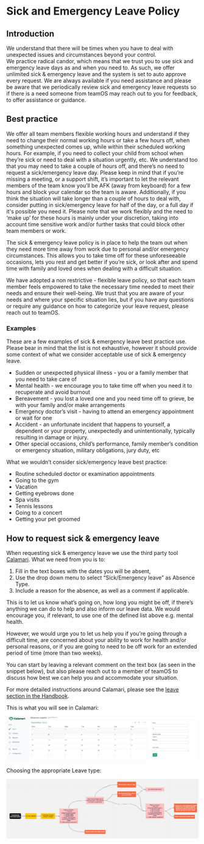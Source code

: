 # Sick and Emergency Leave Policy

## Introduction
We understand that there will be times when you have to deal with unexpected issues and circumstances beyond your control.  
We practice radical candor, which means that we trust you to use sick and emergency leave days as and when you need to. As such, we offer unlimited sick & emergency leave and the system is set to auto approve every request. 
We are always available if you need assistance and please be aware that we periodically review sick and emergency leave requests so if there is a need someone from teamOS may reach out to you for feedback, to offer assistance or guidance.

## Best practice

We offer all team members flexible working hours and understand if they need to change their normal working hours or take a few hours off, when something unexpected comes up, while within their scheduled working hours. For example, if you need to collect your child from school when they’re sick or need to deal with a situation urgently, etc. 
We understand too that you may need to take a couple of hours off, and there’s no need to request a sick/emergency leave day. Please keep in mind that if you’re missing a meeting, or a support shift, it’s important to let the relevant members of the team know you’ll be AFK (away from keyboard) for a few hours and block your calendar so the team is aware. Additionally, if you think the situation will take longer than a couple of hours to deal with, consider putting in sick/emergency leave for half of the day, or a full day if it's possible you need it. Please note that we work flexibly and the need to ‘make up’ for these hours is mainly under your discretion, taking into account time sensitive work and/or further tasks that could block other team members or work. 

The sick & emergency leave policy is in place to help the team out when they need more time away from work due to personal and/or emergency circumstances. This allows you to take time off for these unforeseeable occasions, lets you rest and get better if you’re sick, or look after and spend time with family and loved ones when dealing with a difficult situation.

We have adopted a non restrictive - flexible leave policy, so that each team member feels empowered to take the necessary time needed to meet their needs and ensure their well-being. We trust that you are aware of your needs and where your specific situation lies, but if you have any questions or require any guidance on how to categorize your leave request, please reach out to teamOS. 

### Examples
These are a few examples of  sick & emergency leave best practice use. Please bear in mind that the list is not exhaustive, however it should provide some context of what we consider acceptable use of sick & emergency leave.

* Sudden or unexpected physical illness - you or a family member that you need to take care of
* Mental health - we encourage you to take time off when you need it to recuperate and avoid burnout
* Bereavement - you lost a loved one and you need time off to grieve, be with your family and/or make arrangements
* Emergency doctor’s visit - having to attend an emergency appointment or wait for one
* Accident - an unfortunate incident that happens to yourself, a dependent or your property, unexpectedly and unintentionally, typically resulting in damage or injury.
* Other special occasions, child’s performance, family member’s condition or emergency situation, military obligations, jury duty, etc

What we wouldn’t consider sick/emergency leave best practice:

* Routine scheduled doctor or examination appointments
* Going to the gym
* Vacation
* Getting eyebrows done
* Spa visits
* Tennis lessons
* Going to a concert
* Getting your pet groomed

## How to request sick & emergency leave

When requesting sick & emergency leave we use the third party tool [Calamari](../tooling/calamari.md). What we need from you is to:

1. Fill in the text boxes with the dates you will be absent, 
2. Use the drop down menu to select “Sick/Emergency leave” as Absence Type.
3. Include a reason for the absence, as well as a comment if applicable. 

This is to let us know what’s going on, how long you might be off, if there’s anything we can do to help and also inform our leave data. We would encourage you, if relevant, to use one of the defined list above e.g. mental health. 

However, we would urge you to let us help you if you’re going through a difficult time, are concerned about your ability to work for health and/or personal reasons, or if you are going to need to be off work for an extended period of time (more than two weeks). 

You can start by leaving a relevant comment on the text box (as seen in the snippet below), but also please reach out to a member of teamOS to discuss how best we can help you and accommodate your situation.

For more detailed instructions around Calamari, please see the [leave section in the Handbook](leave-policy.md).

This is what you will see in Calamari:

![](../assets/calamari-absence-request.png)

Choosing the appropriate Leave type:

![](../assets/leave-diagram.png)

